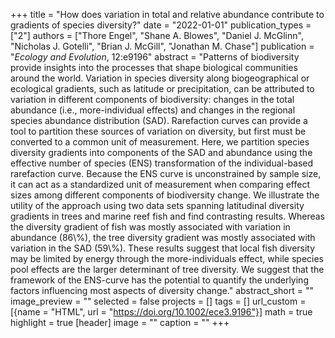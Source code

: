 +++
title = "How does variation in total and relative abundance contribute to gradients of species diversity?"
date = "2022-01-01"
publication_types = ["2"]
authors = ["Thore Engel", "Shane A. Blowes", "Daniel J. McGlinn", "Nicholas J. Gotelli", "Brian J. McGill", "Jonathan M. Chase"]
publication = "_Ecology and Evolution_, 12:e9196"
abstract = "Patterns of biodiversity provide insights into the processes that shape biological communities around the world. Variation in species diversity along biogeographical or ecological gradients, such as latitude or precipitation, can be attributed to variation in different components of biodiversity: changes in the total abundance (i.e., more-individual effects) and changes in the regional species abundance distribution (SAD). Rarefaction curves can provide a tool to partition these sources of variation on diversity, but first must be converted to a common unit of measurement. Here, we partition species diversity gradients into components of the SAD and abundance using the effective number of species (ENS) transformation of the individual-based rarefaction curve. Because the ENS curve is unconstrained by sample size, it can act as a standardized unit of measurement when comparing effect sizes among different components of biodiversity change. We illustrate the utility of the approach using two data sets spanning latitudinal diversity gradients in trees and marine reef fish and find contrasting results. Whereas the diversity gradient of fish was mostly associated with variation in abundance (86\\%), the tree diversity gradient was mostly associated with variation in the SAD (59\\%). These results suggest that local fish diversity may be limited by energy through the more-individuals effect, while species pool effects are the larger determinant of tree diversity. We suggest that the framework of the ENS-curve has the potential to quantify the underlying factors influencing most aspects of diversity change."
abstract_short = ""
image_preview = ""
selected = false
projects = []
tags = []
url_custom = [{name = "HTML", url = "https://doi.org/10.1002/ece3.9196"}]
math = true
highlight = true
[header]
image = ""
caption = ""
+++
